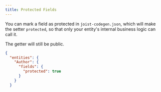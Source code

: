```yaml
---
title: Protected Fields
---
```


You can mark a field as protected in `joist-codegen.json`, which will make the setter `protected`, so that only your entity's internal business logic can call it.

The getter will still be public.

```json
{
  "entities": {
    "Author": {
      "fields": {
        "protected": true
      }
    }
  }
```

